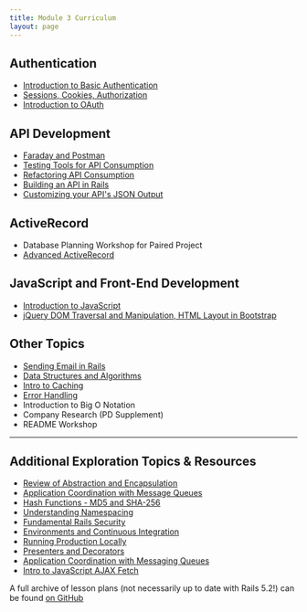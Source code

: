 ```yaml
---
title: Module 3 Curriculum
layout: page
---
```


## Authentication

* [Introduction to Basic Authentication](./intro_to_basic_auth)
* [Sessions, Cookies, Authorization](./sessions_cookies_authorization)
* [Introduction to OAuth](./intro_to_oauth)

## API Development

* [Faraday and Postman](./faraday_and_postman)
* [Testing Tools for API Consumption](./testing_tools_for_api_consumption)
* [Refactoring API Consumption](./refactoring_api_consumption)
* [Building an API in Rails](./building_a_rails_api)
* [Customizing your API's JSON Output](./customizing_json)

## ActiveRecord

* Database Planning Workshop for Paired Project
* [Advanced ActiveRecord](./advanced_activerecord)

## JavaScript and Front-End Development

* [Introduction to JavaScript](./fundamental_javascript)
* [jQuery DOM Traversal and Manipulation, HTML Layout in Bootstrap](./jquery_and_bootstrap)

## Other Topics

* [Sending Email in Rails](./sending_email_in_rails)
* [Data Structures and Algorithms](./data_structures_and_algorithms)
* [Intro to Caching](./intro_to_rails_caching)
* [Error Handling](./error_handling)
* Introduction to Big O Notation
* Company Research (PD Supplement)
* README Workshop

---

## Additional Exploration Topics & Resources

* [Review of Abstraction and Encapsulation](../archive/lessons/abstraction_and_encapsulation)
* [Application Coordination with Message Queues](../archive/lessons/application_coordination_with_message_queues)
* [Hash Functions - MD5 and SHA-256](../archive/lessons/hash_functions)
* [Understanding Namespacing](../archive/lessons/namespacing)
* [Fundamental Rails Security](../archive/lessons/fundamental_rails_security)
* [Environments and Continuous Integration](../archive/lessons/environments_and_ci)
* [Running Production Locally](../archive/lessons/running_production_locally)
* [Presenters and Decorators](../archive/lessons/presenters_and_decorators)
* [Application Coordination with Messaging Queues](../archive/lessons/application_coordination_with_message_queues)
* [Intro to JavaScript AJAX Fetch](../archive/lessons/fetch_in_javascript)

A full archive of lesson plans (not necessarily up to date with Rails 5.2!) can be found [on GitHub](https://github.com/turingschool/backend-curriculum-site/tree/gh-pages/module3/archive/lessons)
